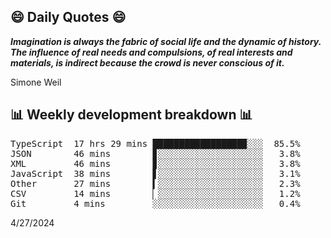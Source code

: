 ## 😄 Daily Quotes 😄

_**Imagination is always the fabric of social life and the dynamic of history. The influence of real needs and compulsions, of real interests and materials, is indirect because the crowd is never conscious of it.**_

Simone Weil



## 📊 Weekly development breakdown 📊

<pre>TypeScript  17 hrs 29 mins █████████████████▉░░░  85.5%
JSON        46 mins        ▊░░░░░░░░░░░░░░░░░░░░   3.8%
XML         46 mins        ▊░░░░░░░░░░░░░░░░░░░░   3.8%
JavaScript  38 mins        ▋░░░░░░░░░░░░░░░░░░░░   3.1%
Other       27 mins        ▍░░░░░░░░░░░░░░░░░░░░   2.3%
CSV         14 mins        ▏░░░░░░░░░░░░░░░░░░░░   1.2%
Git         4 mins         ░░░░░░░░░░░░░░░░░░░░░   0.4%</pre>

4/27/2024